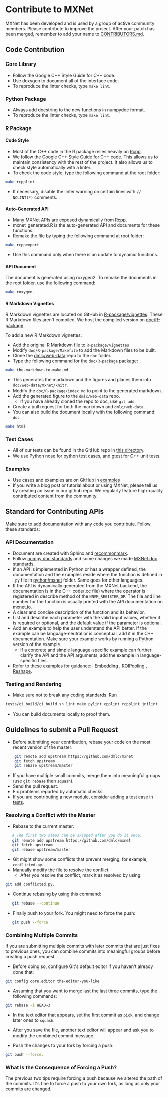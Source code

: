 # Contribute to MXNet

MXNet has been developed and is used by a group of active community members.
Please contribute to improve the project.
After your patch has been merged, remember to add your name to [CONTRIBUTORS.md](https://github.com/dmlc/mxnet/blob/master/CONTRIBUTORS.md).

## Code Contribution

### Core Library

- Follow the Google C++ Style Guide for C++ code.
- Use doxygen to document all of the interface code.
- To reproduce the linter checks, type ```make lint```.

### Python Package

- Always add docstring to the new functions in numpydoc format.
- To reproduce the linter checks, type ```make lint```.

### R Package

#### Code Style
- Most of the C++ code in the R package relies heavily on [Rcpp](https://github.com/RcppCore/Rcpp).
- We follow the Google C++ Style Guide for C++ code. This allows us to maintain consistency with the rest of the project. It also allows us to check style automatically with a linter.
- To check the code style, type the following command at the root folder:
```bash
make rcpplint
```
- If necessary, disable the linter warning on certain lines with ```// NOLINT(*)``` comments.

#### Auto-Generated API
- Many MXNet APIs are exposed dynamically from Rcpp.
- mxnet_generated.R is the auto-generated API and documents for these functions.
- Remake the file by typing the following command at root folder:
```bash
make rcppexport
```
- Use this command only when there is an update to dynamic functions.

#### API Document
The document is generated using roxygen2. To remake the documents in the root folder, use the following command:
```bash
make roxygen.
```

#### R Markdown Vignettes
R Markdown vignettes are located on GitHub in [R-package/vignettes](https://github.com/dmlc/mxnet/tree/master/R-package/vignettes).
These R Markdown files aren't compiled. We host the compiled version on [doc/R-package](https://github.com/dmlc/mxnet/tree/master/R-package/).

To add a new R Markdown vignettes:

* Add the original R Markdown file to ```R-package/vignettes```
* Modify ```doc/R-package/Makefile``` to add the Markdown files to be built.
* Clone the [dmlc/web-data](https://github.com/dmlc/web-data) repo to  the  ```doc``` folder.
* Type the following command for the ```doc/R-package``` package:
```bash
make the-markdown-to-make.md
```
* This generates the markdown and the figures and places them into ```doc/web-data/mxnet/knitr```.
* Modify the ```doc/R-package/index.md``` to point to the generated markdown.
* Add the generated figure to the ```dmlc/web-data``` repo.
	* If you have already cloned the repo to doc, use ```git add```.
* Create a pull request for both the markdown  and ```dmlc/web-data```.
* You can also build the document locally with the following command: ```doc```
```bash
make html
```

### Test Cases

* All of our tests can be found in the GitHub repo in [this directory](https://github.com/dmlc/mxnet/tree/master/tests).
* We use Python nose for python test cases, and gtest for C++ unit tests.

### Examples

* Use cases and examples are on GitHub in [examples](https://github.com/dmlc/mxnet/tree/master/example)
* If you write a blog post or tutorial about or using MXNet, please tell us by creating an issue
in our github repo. We regularly feature high-quality contributed content from the community.

## Standard for Contributing APIs

Make sure to add documentation with any code you contribute. Follow these standards:

### API Documentation
* Document are created with Sphinx and [recommonmark](http://recommonmark.readthedocs.org/en/latest/).
* Follow [numpy doc standards](https://github.com/numpy/numpy/blob/master/doc/HOWTO_DOCUMENT.rst.txt#docstring-standard) and
some changes we made [MXNet doc standards](https://github.com/numpy/numpy/blob/master/doc/HOWTO_DOCUMENT.rst.txt#docstring-standard).
* If an API is implemented in Python or has a wrapper defined, the documentation and the examples reside
where the function is defined in `.py` file in [python/mxnet](https://github.com/dmlc/mxnet/tree/master/python/mxnet) folder. Same goes for other languages.
* If the API is dynamically generated from the MXNet backend, the documentation is in the C++ code(.cc
file) where the operator is registered in describe method of the `NNVM_REGISTER_OP`. The file and line
number for the function is usually printed with the API documentation on mxnet.io.
* A clear and concise description of the function and its behavior.
* List and describe each parameter with the valid input values, whether it is required or optional,
and the default value if the parameter is optional.
* Add an example to help the user understand the API better. If the example can be language-neutral
or is conceptual, add it in the C++ documentation. Make sure your example works
by running a Python version of the example.
  * If a concrete and simple language-specific example can further clarify the API and the API arguments, add the
example in language-specific files.
* Refer to these examples for guidance:- [Embedding](http://mxnet.io/api/python/ndarray.html#mxnet.ndarray.Embedding) , [ROIPooling](http://mxnet.io/api/python/ndarray.html#mxnet.ndarray.ROIPooling) , [Reshape](http://mxnet.io/api/python/ndarray.html#mxnet.ndarray.Reshape).

### Testing and Rendering
* Make sure not to break any coding standards. Run
```bash
tests/ci_build/ci_build.sh lint make pylint cpplint rcpplint jnilint
```
* You can build documents locally to proof them.

## Guidelines to submit a Pull Request
* Before submitting your contribution, rebase your code on the most recent version of the master:

```bash
    git remote add upstream https://github.com/dmlc/mxnet
    git fetch upstream
    git rebase upstream/master
```
* If you have multiple small commits,
   merge them into meaningful groups (use ```git rebase``` then ```squash```).
* Send the pull request.
* Fix problems reported by automatic checks.
* If you are contributing a new module, consider adding a test case in [tests](https://github.com/dmlc/mxnet/tree/master/tests).

### Resolving a Conflict with the Master

* Rebase to the current master:

 ```bash
    # The first two steps can be skipped after you do it once.
    git remote add upstream https://github.com/dmlc/mxnet
    git fetch upstream
    git rebase upstream/master
 ```

*  Git might show some conflicts that prevent merging, for example,  ```conflicted.py```.
  * Manually modify the file to resolve the conflict.
	* After you resolve the conflict, mark it as resolved by using:

```bash
git add conflicted.py.
```

* Continue rebasing by using this command:

 ```bash
    git rebase --continue
 ```

* Finally push to your fork. You might need to force the  push:

 ```bash
    git push --force
 ```

### Combining Multiple Commits
If you are submitting multiple commits with later commits that are just fixes to previous ones, you can combine commits into meaningful groups before creating a push request.

* Before doing so, configure Git's default editor if you haven't already done that:

```bash
git config core.editor the-editor-you-like
```
* Assuming that you want to merge last the last three commits, type the following commands:

```bash
git rebase -i HEAD~3
```

* In the text editor that appears, set the first commit as ```pick```, and change later ones to ```squash```.

* After you save the file, another text editor will appear and ask you to modify the combined commit message.

* Push the changes to your fork by forcing a push:

```bash
git push --force.
```

### What Is the Consequence of Forcing a Push?
The previous two tips require forcing a push because we altered the path of the commits.
It's fine to force a push to your own fork, as long as only your commits are changed.
